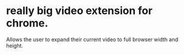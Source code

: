 # really big video extension for chrome.
Allows the user to expand their current video to full browser width and height.
